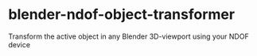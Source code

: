 # blender-ndof-object-transformer
Transform the active object in any Blender 3D-viewport using your NDOF device
